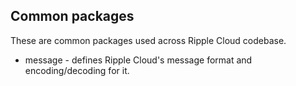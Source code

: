 ## Common packages

These are common packages used across Ripple Cloud codebase.

* message - defines Ripple Cloud's message format and encoding/decoding for it.
